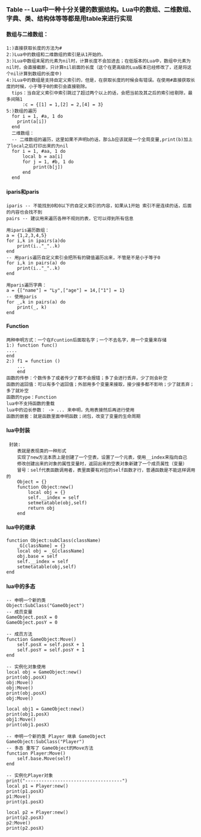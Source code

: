 ### Table -- Lua中一种十分关键的数据结构。Lua中的数组、二维数组、字典、类、结构体等等都是用table来进行实现  
#### 数组与二维数组：  
    1:)直接获取长度的方法为#  
    2:)Lua中的数组和二维数组的索引是从1开始的。  
    3:)Lua中数组末尾的元素为nil时，计算长度不会加进去；在低版本的Lua中，数组中元素为nil时，会直接截断，只计算nil前面的长度（这个在更高级的Lua版本已经修改了，还是将这个nil计算到数组的长度中)  
    4:)Lua中的数组是支持自定义索引的，但是，在获取长度的时候会有错误。在使用#直接获取长度的时候，小于等于0的索引会直接剔除。  
      tips：当自定义索引中索引跳过了超过两个以上的话，会把当前及其之后的索引给剔除，最多间隔1  
          :c = {[1] = 1,[2] = 2,[4] = 3}  
    5:)数组的遍历  
      for i = 1, #a, 1 do  
        print(a[i])  
      end  
      二维数组：  
      -- 二维数组的遍历，这里如果不声明b的话，那么b应该就是一个全局变量,print(b)加上了local之后打印出来的为nil  
      for i = 1, #aa, 1 do
          local b = aa[i]
          for j = 1, #b, 1 do
              print(b[j])
          end
      end  
#### iparis和paris  
    iparis -- 不能找到0和0以下的自定义索引的内容，如果从1开始 索引不是连续的话，后面的内容也会找不到  
    pairs -- 建议用来遍历各种不规则的表，它可以得到所有信息  
      
    用iparis遍历数组：  
    a = {1,2,3,4,5}  
    for i,k in ipairs(a)do  
        print(i.."_"..k)  
    end  
    -- 用paris遍历自定义索引会把所有的键值遍历出来，不管是不是小于等于0  
    for i,k in pairs(a) do  
        print(i.."_"..k)  
    end  

    用paris遍历字典：  
    a = {["name"] = "Ly",["age"] = 14,["1"] = 1}  
    -- 使用paris  
    for _,k in pairs(a) do  
        print(_, k)  
    end  
#### Function  
    两种申明方式：一个在Fcuntion后面取名字；一个不去名字，用一个变量来存储  
    1:) function func()  
    ....  
    end  
    2:) f1 = function ()  
        ...  
        end  
    函数的传参：个数传多了或者传少了都不会报错；多了会进行丢弃，少了则会补空  
    函数的返回值：可以有多个返回值；外部用多个变量来接取，接少接多都不影响；少了就丢弃；多了就补空  
    函数的type：Function  
    lua中不支持函数的重载  
    lua中的边长参数： -> ... 来申明，先用表接然后再进行使用  
    函数的嵌套：就是函数里面申明函数；闭包，改变了变量的生命周期  
#### lua中封装  
     封装:
        表就是表现类的一种形式  
        实现了new方法本质上是创建了一个空表，设置了一个元表，使用__index来指向自己  
        修改创建出来的对象的属性变量时，返回出来的空表对象新建了一个成员属性（变量）  
        冒号：self代表函数调用者，表里面要有对应的self函数才行，普通函数是不能这样调用的  
        Object = {}  
        function Object:new()  
            local obj = {}  
            self.__index = self  
            setmetatable(obj,self)  
            return obj  
        end  
#### lua中的继承  
    function Object:subClass(className)  
        _G[className] = {}  
        local obj = _G[className]  
        obj.base = self  
        self.__index = self  
        setmetatable(obj,self)  
    end  
#### lua中的多态  
    -- 申明一个新的类  
    Object:SubClass("GameObject")  
    -- 成员变量  
    GameObject.posX = 0  
    GameObject.posY = 0  
      
    -- 成员方法  
    function GameObject:Move()  
        self.posX = self.posX + 1  
        self.posY = self.posY + 1  
    end  
      
    -- 实例化对象使用  
    local obj = GameObject:new()  
    print(obj.posX)  
    obj:Move()  
    obj:Move()  
    print(obj.posX)  
    obj:Move()  
      
    local obj1 = GameObject:new()  
    print(obj1.posX)  
    obj1:Move()  
    print(obj1.posX)  
      
    -- 申明一个新的类 Player 继承 GameObject  
    GameObject:SubClass("Player")  
    -- 多态 重写了 GameObject的Move方法  
    function Player:Move()  
        self.base.Move(self)  
    end  
      
    -- 实例化Player对象  
    print("------------------------------------")  
    local p1 = Player:new()  
    print(p1.posX)  
    p1:Move()  
    print(p1.posX)  
      
    local p2 = Player:new()  
    print(p2.posX)  
    p2:Move()  
    print(p2.posX)  
    
      
      

